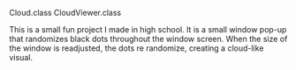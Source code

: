 Cloud.class
CloudViewer.class

This is a small fun project I made in high school. It is a small window pop-up that randomizes black dots throughout the window screen. When the size of the window is readjusted, the dots re randomize, creating a cloud-like visual.
